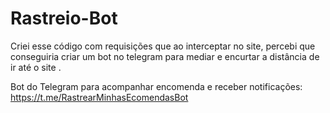 # Rastreio-Bot
Criei esse código com requisições que ao interceptar no site, percebi que conseguiria criar um bot no telegram para mediar e encurtar a distância de ir até o site .



Bot do Telegram para acompanhar encomenda e receber notificações: https://t.me/RastrearMinhasEcomendasBot
